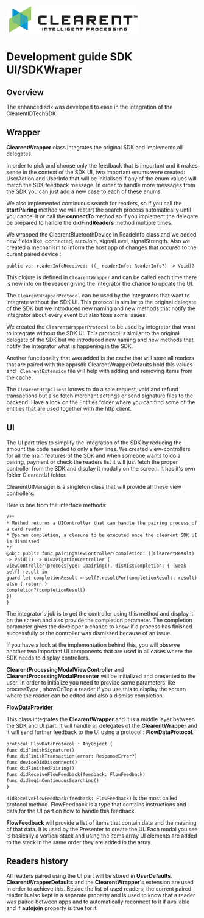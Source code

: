 ![Screenshot](docs/clearent_logo.jpg)

# Development guide SDK UI/SDKWraper

## Overview

The enhanced sdk was developed to ease in the integration of the ClearentIDTechSDK.

## Wrapper


**ClearentWrapper** class integrates the original SDK and implements all delegates.

In order to pick and choose only the feedback that is important and it makes sense in the context of the SDK UI, two important enums were created:
UserAction and UserInfo that will be initialised if any of the enum values will match the SDK feedback message.
In order to handle more messages from the SDK you can just add a new case to each of these enums.

We also implemented continuous search for readers, so if you call the **startPairing** method we will restart the search process automatically until you cancel it or call the **connectTo** method so if you implement the delegate be prepared to handle the **didFindReaders** method multiple times.

We wrapped the ClearentBluetoothDevice in ReadeInfo class and we added new fields like, connected, autoJoin, signalLevel, signalStrength.
Also we created a mechanism to inform the host app of changes that occured to the curent paired device :

```
public var readerInfoReceived: ((_ readerInfo: ReaderInfo?) -> Void)?
```
This clojure is defined in ```ClearentWrapper``` and can be called each time there is new info on the reader giving the integrator the chance to update the UI.

The ```ClearentWrapperProtocol``` can be used by the integrators that want to integrate without the SDK UI. This protocol is similar to the original delegate of the SDK but we introduced new naming and new methods that notify the integrator about every event but also fixes some issues.

We created the ```ClearentWrapperProtocol``` to be used by integrator that want to integrate without the SDK UI. This protocol is similar to the original delegate of the SDK but we introduced new naming and new methods that notify the integrator what is happening in the SDK.

Another functionality that was added is the cache that will store all readers that are paired with the app/sdk ClearentWrapperDefaults hold this values and
``` ClearentExtension``` file will help with adding and removing items from the cache.

The ```ClearentHttpClient``` knows to do a sale request, void and refund transactions but also fetch merchant settings or send signature files to the backend. Have a look on the Entities folder where you can find some of the entities that are used together with the http client.


## UI

The UI part tries to simplify the integration of the SDK by reducing the amount the code needed to only a few lines. We created view-controllers for all the main features of the SDK and when someone wants to do a pairing, payment or check the readers list it will just fetch the proper controller from the SDK and display it modally on the screen. It has it's own folder ClearentUI folder.

ClearentUIManager is a singleton class that will provide all these view controllers.

Here is one from the interface methods:

```
/**
* Method returns a UIController that can handle the pairing process of a card reader
* @param completion, a closure to be executed once the clearent SDK UI is dismissed
*/
@objc public func pairingViewController(completion: ((ClearentResult) -> Void)?) -> UINavigationController {
viewController(processType: .pairing(), dismissCompletion: { [weak self] result in
guard let completionResult = self?.resultFor(completionResult: result) else { return }
completion?(completionResult)
})
}
```

The integrator's job is to get the controller using this method and display it on the screen and also provide the completion parameter. The completion parameter gives the developer a chance to know if a process has finished successfully or the controller was dismissed because of an issue.

If you have a look at the implementation behind this, you will observe another two important UI components that are used in all cases where the SDK needs to display controllers.

**ClearentProcessingModalViewController** and **ClearentProcessingModalPresenter** will be initialized and presented to the user. In order to initialize you need to provide some parameters like
processType , showOnTop a reader if you use this to display the screen where the reader can be edited and also a dismiss completion.

**FlowDataProvider**

This class integrates the **ClearentWrapper** and it is a middle layer between the SDK and UI part. It will handle all delegates of the **ClearentWrapper** and it will send further feedback to the UI using a protocol : **FlowDataProtocol**.

```
protocol FlowDataProtocol : AnyObject {
func didFinishSignature()
func didFinishTransaction(error: ResponseError?)
func deviceDidDisconnect()
func didFinishedPairing()
func didReceiveFlowFeedback(feedback: FlowFeedback)
func didBeginContinuousSearching()
}
```

```didReceiveFlowFeedback(feedback: FlowFeedback)``` is the most called protocol method. FlowFeedback is a type that contains instructions and data for the UI part on how to handle this feedback.

**FlowFeedback** will provide a list of items that contain data and the meaning of that data. It is used by the Presenter to create the UI.
Each modal you see is basically a vertical stack and using the items array UI elements are added to the stack in the same order they are added in the array.


## Readers history

All readers paired using the UI part will be stored in **UserDefaults**. **ClearentWrapperDefaults** and the **ClearentWrapper**'s extension are used in order to achieve this. Beside the list of used readers, the current paired reader is also kept in a separate property and is used to know that a reader was paired between apps and to automatically reconnect to it if available and if **autojoin** property is true for it.
